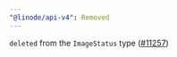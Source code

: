 ```yaml
---
"@linode/api-v4": Removed
---
```


`deleted` from the `ImageStatus` type ([#11257](https://github.com/linode/manager/pull/11257))
